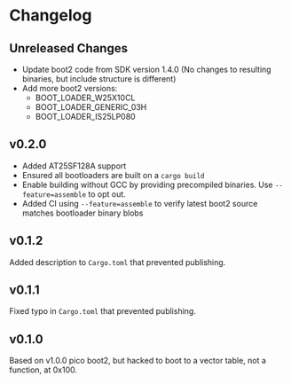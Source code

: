# Changelog

## Unreleased Changes

* Update boot2 code from SDK version 1.4.0
  (No changes to resulting binaries, but include structure is different)
* Add more boot2 versions:
  * BOOT_LOADER_W25X10CL
  * BOOT_LOADER_GENERIC_03H
  * BOOT_LOADER_IS25LP080

## v0.2.0

* Added AT25SF128A support
* Ensured all bootloaders are built on a `cargo build`
* Enable building without GCC by providing precompiled binaries. Use `--feature=assemble` to opt out.
* Added CI using `--feature=assemble` to verify latest boot2 source matches bootloader binary blobs

## v0.1.2

Added description to `Cargo.toml` that prevented publishing.

## v0.1.1

Fixed typo in `Cargo.toml` that prevented publishing.

## v0.1.0

Based on v1.0.0 pico boot2, but hacked to boot to a vector table, not a function, at 0x100.

